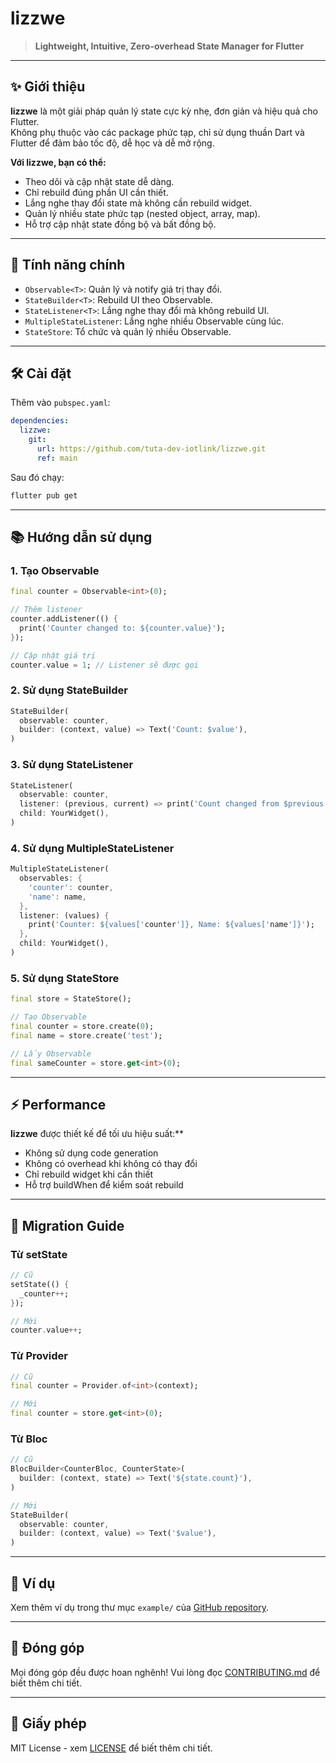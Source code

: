 # lizzwe

> **Lightweight, Intuitive, Zero-overhead State Manager for Flutter**

---

## ✨ Giới thiệu
**lizzwe** là một giải pháp quản lý state cực kỳ nhẹ, đơn giản và hiệu quả cho Flutter.  
Không phụ thuộc vào các package phức tạp, chỉ sử dụng thuần Dart và Flutter để đảm bảo tốc độ, dễ học và dễ mở rộng.

**Với lizzwe, bạn có thể:**
- Theo dõi và cập nhật state dễ dàng.
- Chỉ rebuild đúng phần UI cần thiết.
- Lắng nghe thay đổi state mà không cần rebuild widget.
- Quản lý nhiều state phức tạp (nested object, array, map).
- Hỗ trợ cập nhật state đồng bộ và bất đồng bộ.

---

## 🚀 Tính năng chính
- `Observable<T>`: Quản lý và notify giá trị thay đổi.
- `StateBuilder<T>`: Rebuild UI theo Observable.
- `StateListener<T>`: Lắng nghe thay đổi mà không rebuild UI.
- `MultipleStateListener`: Lắng nghe nhiều Observable cùng lúc.
- `StateStore`: Tổ chức và quản lý nhiều Observable.

---

## 🛠️ Cài đặt

Thêm vào `pubspec.yaml`:

```yaml
dependencies:
  lizzwe:
    git:
      url: https://github.com/tuta-dev-iotlink/lizzwe.git
      ref: main
```

Sau đó chạy:
```bash
flutter pub get
```

---

## 📚 Hướng dẫn sử dụng

### 1. Tạo Observable
```dart
final counter = Observable<int>(0);

// Thêm listener
counter.addListener(() {
  print('Counter changed to: ${counter.value}');
});

// Cập nhật giá trị
counter.value = 1; // Listener sẽ được gọi
```

### 2. Sử dụng StateBuilder
```dart
StateBuilder(
  observable: counter,
  builder: (context, value) => Text('Count: $value'),
)
```

### 3. Sử dụng StateListener
```dart
StateListener(
  observable: counter,
  listener: (previous, current) => print('Count changed from $previous to $current'),
  child: YourWidget(),
)
```

### 4. Sử dụng MultipleStateListener
```dart
MultipleStateListener(
  observables: {
    'counter': counter,
    'name': name,
  },
  listener: (values) {
    print('Counter: ${values['counter']}, Name: ${values['name']}');
  },
  child: YourWidget(),
)
```

### 5. Sử dụng StateStore
```dart
final store = StateStore();

// Tạo Observable
final counter = store.create(0);
final name = store.create('test');

// Lấy Observable
final sameCounter = store.get<int>(0);
```

---

## ⚡ Performance

**lizzwe** được thiết kế để tối ưu hiệu suất:**

- Không sử dụng code generation
- Không có overhead khi không có thay đổi
- Chỉ rebuild widget khi cần thiết
- Hỗ trợ buildWhen để kiểm soát rebuild

---

## 🔄 Migration Guide

### Từ setState
```dart
// Cũ
setState(() {
  _counter++;
});

// Mới
counter.value++;
```

### Từ Provider
```dart
// Cũ
final counter = Provider.of<int>(context);

// Mới
final counter = store.get<int>(0);
```

### Từ Bloc
```dart
// Cũ
BlocBuilder<CounterBloc, CounterState>(
  builder: (context, state) => Text('${state.count}'),
)

// Mới
StateBuilder(
  observable: counter,
  builder: (context, value) => Text('$value'),
)
```

---

## 📝 Ví dụ

Xem thêm ví dụ trong thư mục `example/` của [GitHub repository](https://github.com/your-username/lizzwe).

---

## 🤝 Đóng góp

Mọi đóng góp đều được hoan nghênh! Vui lòng đọc [CONTRIBUTING.md](CONTRIBUTING.md) để biết thêm chi tiết.

---

## 📄 Giấy phép

MIT License - xem [LICENSE](LICENSE) để biết thêm chi tiết.
